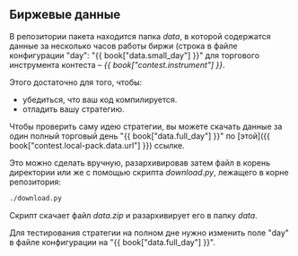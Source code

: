 ## Биржевые данные

В репозитории пакета находится папка *data*, в которой содержатся данные за несколько часов работы биржи (строка в файле конфигурации "day": "{{ book["data.small_day"] }}" для торгового инструмента контеста – *{{ book["contest.instrument"] }}*.

Этого достаточно для того, чтобы:

- убедиться, что ваш код компилируется.
- отладить вашу стратегию.

Чтобы проверить саму идею стратегии, вы можете скачать данные за один полный торговый день "{{ book["data.full_day"] }}" по [этой]({{ book["contest.local-pack.data.url"] }}) ссылке.

Это можно сделать вручную, разархивировав затем файл в корень директории или же с помощью скрипта *download.py*, лежащего в корне репозитория:

```bash
./download.py
```

Скрипт скачает файл *data.zip* и разархивирует его в папку *data*.

Для тестирования стратегии на полном дне нужно изменить поле "day" в файле конфигурации на "{{ book["data.full_day"] }}".
